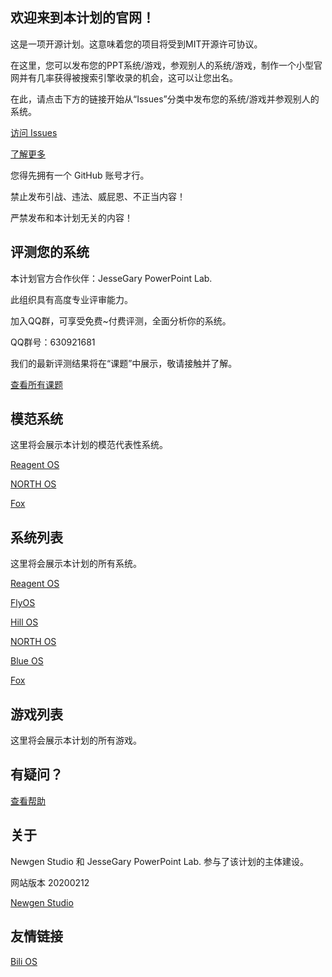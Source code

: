 ## 欢迎来到本计划的官网！

这是一项开源计划。这意味着您的项目将受到MIT开源许可协议。

在这里，您可以发布您的PPT系统/游戏，参观别人的系统/游戏，制作一个小型官网并有几率获得被搜索引擎收录的机会，这可以让您出名。

在此，请点击下方的链接开始从“Issues”分类中发布您的系统/游戏并参观别人的系统。

[访问 Issues ](https://github.com/NSC-MPPT/JesseGary-PowerPoint-OS-Web/issues)

[了解更多](https://github.com/NSC-MPPT/JesseGary-PowerPoint-OS-Web/wiki)

您得先拥有一个 GitHub 账号才行。

禁止发布引战、违法、威屁恩、不正当内容！

严禁发布和本计划无关的内容！

## 评测您的系统

本计划官方合作伙伴：JesseGary PowerPoint Lab.

此组织具有高度专业评审能力。

加入QQ群，可享受免费~付费评测，全面分析你的系统。

QQ群号：630921681

我们的最新评测结果将在“课题”中展示，敬请接触并了解。

[查看所有课题](https://github.com/NSC-MPPT/JesseGary-PowerPoint-OS-Web/projects)

## 模范系统

这里将会展示本计划的模范代表性系统。

[Reagent OS](https://github.com/NSC-MPPT/JesseGary-PowerPoint-OS-Web/issues/3)

[NORTH OS](https://github.com/NSC-MPPT/JesseGary-PowerPoint-OS-Web/issues/5)

[Fox](https://github.com/NSC-MPPT/JesseGary-PowerPoint-OS-Web/issues/9)

## 系统列表

这里将会展示本计划的所有系统。

[Reagent OS](https://github.com/NSC-MPPT/JesseGary-PowerPoint-OS-Web/issues/3)

[FlyOS](https://github.com/NSC-MPPT/JesseGary-PowerPoint-OS-Web/issues/2)

[Hill OS](https://github.com/NSC-MPPT/JesseGary-PowerPoint-OS-Web/issues/4)

[NORTH OS](https://github.com/NSC-MPPT/JesseGary-PowerPoint-OS-Web/issues/5)

[Blue OS](https://github.com/NSC-MPPT/JesseGary-PowerPoint-OS-Web/issues/7)

[Fox](https://github.com/NSC-MPPT/JesseGary-PowerPoint-OS-Web/issues/9)

## 游戏列表

这里将会展示本计划的所有游戏。

## 有疑问？

[查看帮助](https://github.com/NSC-MPPT/JesseGary-PowerPoint-OS-Web/wiki)

## 关于

Newgen Studio 和 JesseGary PowerPoint Lab. 参与了该计划的主体建设。

网站版本 20200212

[Newgen Studio](https://nsc-mppt.github.io/)

## 友情链接

[Bili OS](https://bilios.org.cn/forum.php)
